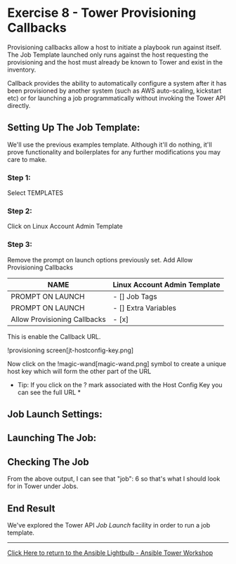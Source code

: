 # Exercise 8 - Tower Provisioning Callbacks

Provisioning callbacks allow a host to initiate a playbook run against itself. The Job Template launched only runs against the host requesting the provisioning and the host must already be known to Tower and exist in the inventory.

Callback provides the ability to automatically configure a system after it has been provisioned by another system (such as AWS auto-scaling, kickstart etc) or for launching a job programmatically without invoking the Tower API directly. 


## Setting Up The Job Template:

We'll use the previous examples template. Although it'll do nothing, it'll prove functionality and boilerplates for any further modifications you may care to make.

### Step 1:

Select TEMPLATES

### Step 2:

Click on Linux Account Admin Template

### Step 3:

Remove the prompt on launch options previously set.
Add Allow Provisioning Callbacks

NAME |Linux Account Admin Template
-----|-------------------------
PROMPT ON LAUNCH|- [] Job Tags
PROMPT ON LAUNCH|- [] Extra Variables
Allow Provisioning Callbacks|- [x] 

This is enable the Callback URL.

!provisioning screen[jt-hostconfig-key.png]

Now click on the !magic-wand[magic-wand.png] symbol to create a unique host key which will form the other part of the URL

* Tip: If you click on the ? mark associated with the Host Config Key you can see the full URL *

## Job Launch Settings:

## Launching The Job:


## Checking The Job

From the above output, I can see that "job": 6 so that's what I should look for in Tower under Jobs.

## End Result
We've explored the Tower API *Job Launch* facility in order to run a job template.


---

[Click Here to return to the Ansible Lightbulb - Ansible Tower Workshop](../README.md)
